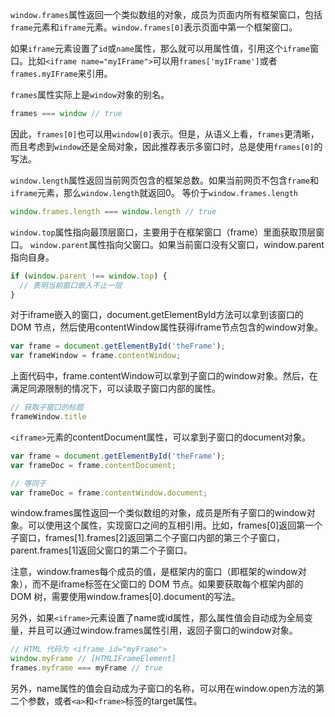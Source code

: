 

`window.frames`属性返回一个类似数组的对象，成员为页面内所有框架窗口，包括`frame`元素和`iframe`元素。`window.frames[0]`表示页面中第一个框架窗口。

如果`iframe`元素设置了`id`或`name`属性，那么就可以用属性值，引用这个`iframe`窗口。比如`<iframe name="myIFrame">`可以用`frames['myIFrame']`或者`frames.myIFrame`来引用。

`frames`属性实际上是`window`对象的别名。
```js
frames === window // true
```
因此，`frames[0]`也可以用`window[0]`表示。但是，从语义上看，`frames`更清晰，而且考虑到`window`还是全局对象，因此推荐表示多窗口时，总是使用`frames[0]`的写法。

`window.length`属性返回当前网页包含的框架总数。如果当前网页不包含`frame`和`iframe`元素，那么`window.length`就返回0。
等价于`window.frames.length`
```js
window.frames.length === window.length // true
```

`window.top`属性指向最顶层窗口，主要用于在框架窗口（frame）里面获取顶层窗口。
`window.parent`属性指向父窗口。如果当前窗口没有父窗口，window.parent指向自身。
```js
if (window.parent !== window.top) {
  // 表明当前窗口嵌入不止一层
}
```


对于iframe嵌入的窗口，document.getElementById方法可以拿到该窗口的 DOM 节点，然后使用contentWindow属性获得iframe节点包含的window对象。
```javascript
var frame = document.getElementById('theFrame');
var frameWindow = frame.contentWindow;
```
上面代码中，frame.contentWindow可以拿到子窗口的window对象。然后，在满足同源限制的情况下，可以读取子窗口内部的属性。
```javascript
// 获取子窗口的标题
frameWindow.title
```
`<iframe>`元素的contentDocument属性，可以拿到子窗口的document对象。
```javascript
var frame = document.getElementById('theFrame');
var frameDoc = frame.contentDocument;

// 等同于
var frameDoc = frame.contentWindow.document;
```


window.frames属性返回一个类似数组的对象，成员是所有子窗口的window对象。可以使用这个属性，实现窗口之间的互相引用。比如，frames[0]返回第一个子窗口，frames[1].frames[2]返回第二个子窗口内部的第三个子窗口，parent.frames[1]返回父窗口的第二个子窗口。

注意，window.frames每个成员的值，是框架内的窗口（即框架的window对象），而不是iframe标签在父窗口的 DOM 节点。如果要获取每个框架内部的 DOM 树，需要使用window.frames[0].document的写法。

另外，如果`<iframe>`元素设置了name或id属性，那么属性值会自动成为全局变量，并且可以通过window.frames属性引用，返回子窗口的window对象。

```javascript
// HTML 代码为 <iframe id="myFrame">
window.myFrame // [HTMLIFrameElement]
frames.myframe === myFrame // true
```

另外，name属性的值会自动成为子窗口的名称，可以用在window.open方法的第二个参数，或者`<a>`和`<frame>`标签的target属性。
